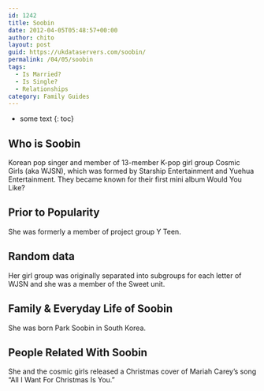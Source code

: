 ```yaml
---
id: 1242
title: Soobin
date: 2012-04-05T05:48:57+00:00
author: chito
layout: post
guid: https://ukdataservers.com/soobin/
permalink: /04/05/soobin
tags:
  - Is Married?
  - Is Single?
  - Relationships
category: Family Guides
---
```


* some text
{: toc}
          
          
## Who is  Soobin
                  
                  
                  
Korean pop singer and member of 13-member K-pop girl group Cosmic Girls (aka WJSN), which was formed by Starship Entertainment and Yuehua Entertainment. They became known for their first mini album Would You Like? 
                  
                
                
                
## Prior to Popularity 
                  
                  
                  
She was formerly a member of project group Y Teen. 
                  
                
                
                
## Random data 
                  
                  
                  
Her girl group was originally separated into subgroups for each letter of WJSN and she was a member of the Sweet unit. 
                  
                
                
                
## Family & Everyday Life of Soobin
                  
                  
                  
She was born Park Soobin in South Korea. 
                  
                
                
                
## People Related With  Soobin
                  
                  
                  
She and the cosmic girls released a Christmas cover of Mariah Carey&#8217;s song &#8220;All I Want For Christmas Is You.&#8221; 
                  
                
              
            
          
          
          
    
    
  
